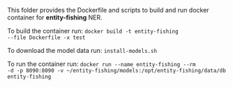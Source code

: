 This folder provides the Dockerfile and scripts to build and run docker container for **entity-fishing** NER.

To build the container run:
<code>docker build -t entity-fishing --file Dockerfile -x test</code>

To download the model data run:
<code>install-models.sh</code>

To run the container run:
<code>docker run --name entity-fishing --rm -d -p 8090:8090 -v ~/entity-fishing/models:/opt/entity-fishing/data/db entity-fishing</code>


